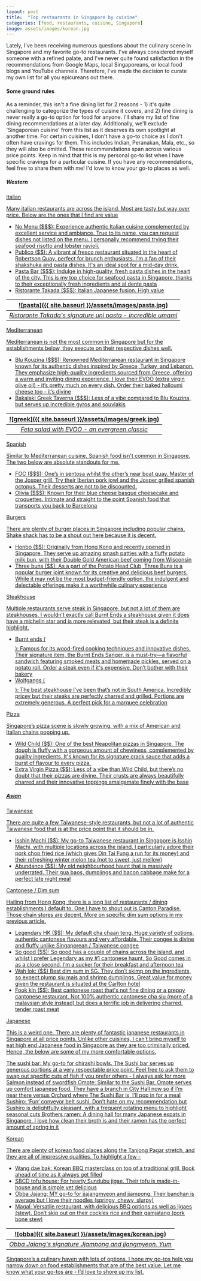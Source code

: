 ```yaml
---
layout: post
title:  "Top restaurants in Singapore by cuisine"
categories: [food, restaurants, cuisine, Singapore]
image: assets/images/korean.jpg
---
```

Lately, I've been receiving numerous questions about the culinary scene in Singapore and my favorite go-to restaurants. I've always considered myself someone with a refined palate, and I've never quite found satisfaction in the recommendations from Google Maps, local Singaporeans, or local food blogs and YouTube channels. Therefore, I've made the decision to curate my own list for all you epicureans out there.

#### Some ground rules

As a reminder, this isn't a fine dining list for 2 reasons - 1) it's quite challenging to categorize the types of cuisine it covers, and 2) fine dining is never really a go-to option for food for anyone. I'll share my list of fine dining recommendations at a later day. Additionally, we'll exclude 'Singaporean cuisine' from this list as it deserves its own spotlight at another time. For certain cuisines, I don't have a go-to choice as I don't often have cravings for them. This includes Indian, Peranakan, Mala, etc., so they will also be omitted. These recommendations span across various price points. Keep in mind that this is my personal go-to list when I have specific cravings for a particular cuisine. If you have any recommendations, feel free to share them with me! I'd love to know your go-to places as well.

##### Western

<u>Italian<u>

Many italian restaurants are across the island. Most are tasty but way over price. Below are the ones that I find are value

+ No Menu ($$$): Experience authentic Italian cuisine complemented by excellent service and ambiance. True to its name, you can request dishes not listed on the menu. I personally recommend trying their seafood risotto and lobster ravioli.
+ Publico ($$): A vibrant al fresco restaurant situated in the heart of Robertson Quay, perfect for brunch enthusiasts. I'm a fan of their shakshuka and pasta dishes. It's an ideal spot for a mid-day drink.
+ Pasta Bar ($$$): Indulge in high-quality, fresh pasta dishes in the heart of the city. This is my top choice for seafood pasta in Singapore, thanks to their exceptionally fresh ingredients and al dente pasta
+ Ristorante Takada ($$$): Italian Japanese fusion. High value 

| ![pasta]({{ site.baseurl }}/assets/images/pasta.jpg)
|:--:| 
|  *Ristorante Takada's signature uni pasta - incredible umami*  |

<u>Mediterranean<u>

Mediterranean is not the most common in Singapore but for the establishments below, they execute on their respective dishes well.

+ Blu Kouzina ($$$): Renowned Mediterranean restaurant in Singapore known for its authentic dishes inspired by Greece, Turkey, and Lebanon. They emphasize high-quality ingredients sourced from Greece, offering a warm and inviting dining experience. I love their EVOO (extra virgin olive oil) - it’s pretty much on every dish. Order their baked halloumi cheese too - it’s divine
+ Bakalaki Greek Taverna ($$$): Less of a vibe compared to Blu Kouzina, but serves up incredible gyros and souvlakis

| ![greek]({{ site.baseurl }}/assets/images/greek.jpg)
|:--:| 
|  *Feta salad with EVOO - an evergreen classic*  |

<u>Spanish<u>

Similar to Mediterranean cuisine, Spanish food isn't common in Singapore. The two below are absolute standouts for me.

+ FOC ($$$): One’s in sentosa whilst the other’s near boat quay. Master of the Josper grill. Try their Iberian pork jowl and the Josper grilled spanish octopus. Their desserts are not to be discounted.
+ Olivia ($$$): Known for their blue cheese basque cheesecake and croquettes. Intimate and straight to the point Spanish food that transports you back to Barcelona

<u>Burgers<u>

There are plenty of burger places in Singapore including popular chains. Shake shack has to be a shout out here because it is decent.

+ Honbo ($$): Originally from Hong Kong and recently opened in Singapore. They serve up amazing smash patties with a fluffy potato milk bun, with their Double Gold American beef coming from Wisconsin
+ Three buns ($$): As a part of the Potato Head Club, Three Buns is a popular burger joint known for its creative and delicious beef burgers. While it may not be the most budget-friendly option, the indulgent and delectable offerings make it a worthwhile culinary experience

<u>Steakhouse<u>

Multiple restaurants serve steak in Singapore, but not a lot of them are steakhouses. I wouldn’t exactly call Burnt Ends a steakhouse given it does have a michelin star and is more relevated, but their steak is a definite highlight.

+ Burnt ends ($$$$): Famous for its wood-fired cooking techniques and innovative dishes. Their signature item, the Burnt Ends Sanger, is a must-try—a flavorful sandwich featuring smoked meats and homemade pickles, served on a potato roll. Order a steak even if it's expensive. Don’t bother with their bakery
+ Wolfgangs ($$$$): The best steakhouse I’ve been that’s not in South America. Incredibly pricey but their steaks are perfectly charred and grilled. Portions are extremely generous. A perfect pick for a marquee celebration

<u>Pizza<u>

Singapore’s pizza scene is slowly growing, with a mix of American and Italian chains popping up.

+ Wild Child ($$): One of the best Neapolitan pizzas in Singapore. The dough is fluffy with a gorgeous amount of chewiness, complemented by quality ingredients. It's known for its signature crack sauce that adds a burst of flavour to every pizza.
+ Extra Virgin Pizza ($$): Less of a vibe than Wild Child, but there’s no doubt that their pizzas are divine. Their crusts are always beautifully charred and their innovative toppings amalgamate finely with the base

##### Asian

<u>Taiwanese<u>

There are quite a few Taiwanese-style restaurants, but not a lot of authentic Taiwanese food that is at the price point that it should be in.

+ Isshin Machi ($$): My go-to Taiwanese restaurant in Singapore is Isshin Machi, with multiple locations across the island. I particularly adore their pork chop fried rice (which gives Din Tai Fung a run for its money) and their refreshing winter melon tea (not to sweet, just mellow)
+ Abundance ($$): My old neighbourhood haunt that is massively underrated. Their gua baos, dumplings and bacon cabbage make for a perfect late night meal

<u>Cantonese / Dim sum<u>

Hailing from Hong Kong, there is a long list of restaurants / dining establishments I default to. One I have to shout out is Canton Paradise. Those chain stores are decent. More on specific dim sum options in [my previous article](https://fromhktosg.github.io/dimsum/).

+ Legendary HK ($$): My default cha chaan teng. Huge variety of options, authentic cantonese flavours and very affordable. Their congee is divine and fluffy unlike Singaporean / Taiwanese congee
+ So good ($$): So good has a couple of chains across the island, and whilst I prefer Legendary as my #1 cantonese haunt, So Good comes in as a close second. I’m a sucker for their breakfast and afternoon tea
+ Wah lok: ($$) Best dim sum in SG. They don’t skimp on the ingredients, so expect plump siu mais and shrimp dumplings. Great value for money given the restaurant is situated at the Carlton hotel
+ Fook kin ($$): Best cantonese roast that's not fine dining or a preppy cantonese restaurant. Not 100% authentic cantonese cha siu (more of a malaysian style instead) but does a terrific job in delivering charred, tender roast meat

<u>Japanese<u>

This is a weird one. There are plenty of fantastic japanese restaurants in Singapore at all price points. Unlike other cuisines, I can’t bring myself to eat high end Japanese food in Singapore as they are too criminally priced. Hence, the below are some of my more comfortable options.

The sushi bar: My go-to for chirashi bowls. The Sushi bar serves up generous portions at a very respectable price point. Feel free to ask them to swap out specific cuts of fish if you prefer others - I always ask for more Salmon instead of swordfish
Omote: Similar to the Sushi Bar, Omote serves up comfort japanese food. They have a branch in City Hall now so if I’m near there versus Orchard where The Sushi Bar is, I’ll pop in for a meal
Sushiro: ‘Fun’ conveyor belt sushi. Don’t hate on my recommendation but Sushiro is delightfully pleasant, with a frequent rotating menu to highlight seasonal cuts
Brothers ramen: A dining hall for many Japanese expats in Singapore. I love how clean their broth is and their ramen has the perfect amount of spring in it

<u>Korean<u>

There are plenty of korean food places along the Tanjong Pagar stretch, and they are all of impressive qualities. To highlight a few -

+ Wang dae bak: Korean BBQ masterclass on top of a traditional grill. Book ahead of time as it always get filled
+ SBCD tofu house: For hearty Sundubu jigae. Their tofu is made-in-house and is simple yet delicious
+ Obba Jajang: MY go-to for jjajangmyeon and jjampong. Their banchan is average but I love their noodles (springy, chewy, slurpy)
+ Magal: Versatile restaurant, with delicious BBQ options as well as jigaes (stew). Don’t skip out on their cockles rice and their gamjatang (pork bone stew)

| ![obba]({{ site.baseurl }}/assets/images/korean.jpg)
|:--:| 
|  *Obba Jajang's signature Jjampong and jjangmyeon. Yum*  |

Singapore’s a culinary haven with lots of options. I hope my go-tos help you narrow down on food establishments that are of the best value. Let me know what your go-tos are - I’d love to shore up my list. 
